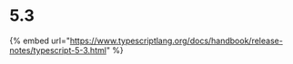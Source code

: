 # 5.3

{% embed url="https://www.typescriptlang.org/docs/handbook/release-notes/typescript-5-3.html" %}
